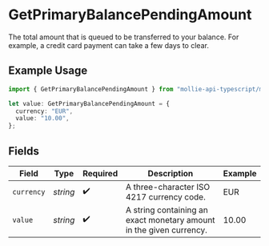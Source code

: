 # GetPrimaryBalancePendingAmount

The total amount that is queued to be transferred to your balance. For example, a credit card payment can take a few days to clear.

## Example Usage

```typescript
import { GetPrimaryBalancePendingAmount } from "mollie-api-typescript/models/operations";

let value: GetPrimaryBalancePendingAmount = {
  currency: "EUR",
  value: "10.00",
};
```

## Fields

| Field                                                               | Type                                                                | Required                                                            | Description                                                         | Example                                                             |
| ------------------------------------------------------------------- | ------------------------------------------------------------------- | ------------------------------------------------------------------- | ------------------------------------------------------------------- | ------------------------------------------------------------------- |
| `currency`                                                          | *string*                                                            | :heavy_check_mark:                                                  | A three-character ISO 4217 currency code.                           | EUR                                                                 |
| `value`                                                             | *string*                                                            | :heavy_check_mark:                                                  | A string containing an exact monetary amount in the given currency. | 10.00                                                               |